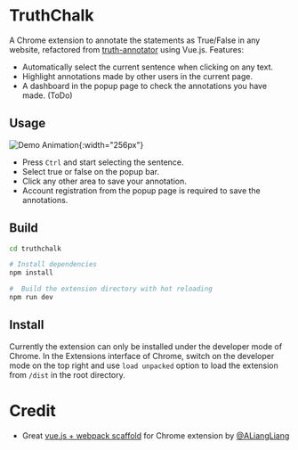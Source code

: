 # TruthChalk
A Chrome extension to annotate the statements as True/False in any website, refactored from [truth-annotator](https://github.com/archlyx/truth-annotator) using Vue.js.
Features:
* Automatically select the current sentence when clicking on any text.
* Highlight annotations made by other users in the current page.
* A dashboard in the popup page to check the annotations you have made. (ToDo)

## Usage
![Demo Animation](../assets/demo.gif?raw=true){:width="256px"}

* Press `Ctrl` and start selecting the sentence.
* Select true or false on the popup bar.
* Click any other area to save your annotation.
* Account registration from the popup page is required to save the annotations.

## Build
``` bash
cd truthchalk

# Install dependencies
npm install

#  Build the extension directory with hot reloading
npm run dev
```

## Install
Currently the extension can only be installed under the developer mode of Chrome.
In the Extensions interface of Chrome, switch on the developer mode on the top right and use `load unpacked` option to load the extension from `/dist` in the root directory.

# Credit
* Great [vue.js + webpack scaffold](https://github.com/ALiangLiang/vue-webpack-chrome-extension-template) for Chrome extension by [@ALiangLiang](https://github.com/ALiangLiang)
